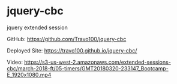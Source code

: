 # jquery-cbc
jquery extended session

GitHub: https://github.com/Travo100/jquery-cbc

Deployed Site: https://travo100.github.io/jquery-cbc/

Video: https://s3-us-west-2.amazonaws.com/extended-sessions-cbc/march-2018-ft/05-timers/GMT20180320-233147_Bootcamp-E_1920x1080.mp4